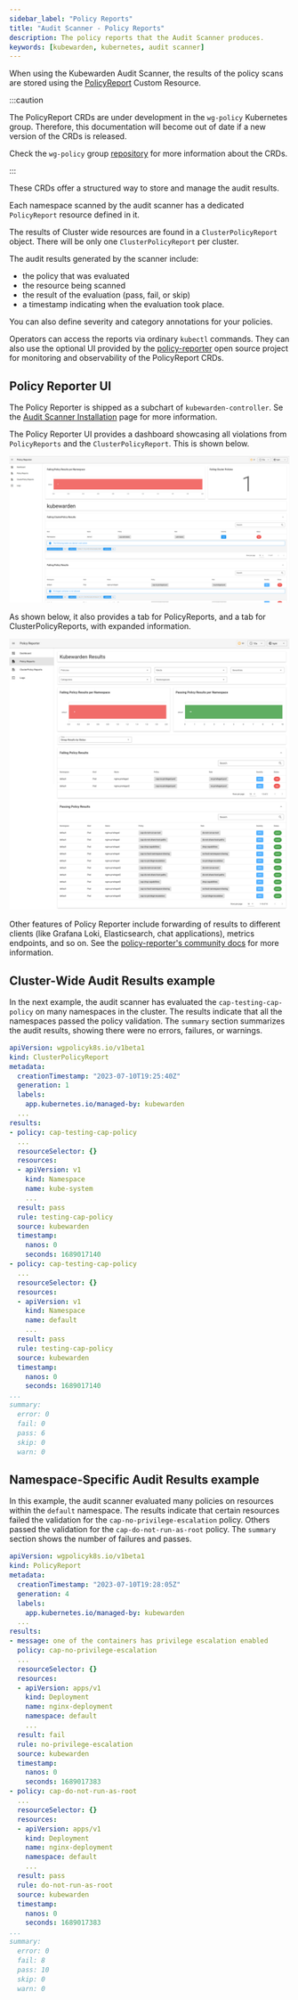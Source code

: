 ```yaml
---
sidebar_label: "Policy Reports"
title: "Audit Scanner - Policy Reports"
description: The policy reports that the Audit Scanner produces.
keywords: [kubewarden, kubernetes, audit scanner]
---
```


When using the Kubewarden Audit Scanner, the results of the policy scans are stored using the
[PolicyReport](https://htmlpreview.github.io/?https://github.com/kubernetes-sigs/wg-policy-prototypes/blob/045372e558b896695b2daae92e8c7a04d4d40282/policy-report/docs/index.html)
Custom Resource.

:::caution

The PolicyReport CRDs are under development in the `wg-policy` Kubernetes group.
Therefore, this documentation will become out of date if a new version of the CRDs is released.

Check the `wg-policy` group
[repository](https://github.com/kubernetes-sigs/wg-policy-prototypes)
for more information about the CRDs.

:::

These CRDs offer a structured way to store and manage the audit results.

Each namespace scanned by the audit scanner has a dedicated `PolicyReport` resource defined in it.

The results of Cluster wide resources are found in a `ClusterPolicyReport` object.
There will be only one `ClusterPolicyReport` per cluster.

The audit results generated by the scanner include:

- the policy that was evaluated
- the resource being scanned
- the result of the evaluation (pass, fail, or skip)
- a timestamp indicating when the evaluation took place.

You can also define severity and category annotations for your policies.

Operators can access the reports via ordinary `kubectl` commands.
They can also use the optional UI provided by the
[policy-reporter](https://kyverno.github.io/policy-reporter)
open source project for monitoring and observability of the PolicyReport CRDs.

## Policy Reporter UI

The Policy Reporter is shipped as a subchart of `kubewarden-controller`.
Se the [Audit Scanner Installation](../../howtos/audit-scanner)
page for more information.

The Policy Reporter UI provides a dashboard showcasing all violations
from `PolicyReports` and the `ClusterPolicyReport`.
This is shown below.

![Policy Reporter dashboard example](/img/policy-reporter_dashboard.png)

As shown below,
it also provides a tab for PolicyReports, and a tab for ClusterPolicyReports, with expanded information.

![Policy Reporter PolicyReports example](/img/policy-reporter_policyreports.png)

Other features of Policy Reporter include forwarding of results to different clients
(like Grafana Loki, Elasticsearch, chat applications),
metrics endpoints, and so on.
See the [policy-reporter's community docs](https://kyverno.github.io/policy-reporter)
for more information.

## Cluster-Wide Audit Results example

In the next example, the audit scanner has evaluated the `cap-testing-cap-policy` on many namespaces in the cluster.
The results indicate that all the namespaces passed the policy validation.
The `summary` section summarizes the audit results, showing there were no errors, failures, or warnings.

```yaml
apiVersion: wgpolicyk8s.io/v1beta1
kind: ClusterPolicyReport
metadata:
  creationTimestamp: "2023-07-10T19:25:40Z"
  generation: 1
  labels:
    app.kubernetes.io/managed-by: kubewarden
  ...
results:
- policy: cap-testing-cap-policy
  ...
  resourceSelector: {}
  resources:
  - apiVersion: v1
    kind: Namespace
    name: kube-system
    ...
  result: pass
  rule: testing-cap-policy
  source: kubewarden
  timestamp:
    nanos: 0
    seconds: 1689017140
- policy: cap-testing-cap-policy
  ...
  resourceSelector: {}
  resources:
  - apiVersion: v1
    kind: Namespace
    name: default
    ...
  result: pass
  rule: testing-cap-policy
  source: kubewarden
  timestamp:
    nanos: 0
    seconds: 1689017140
...
summary:
  error: 0
  fail: 0
  pass: 6
  skip: 0
  warn: 0
```

## Namespace-Specific Audit Results example

In this example, the audit scanner evaluated many policies on resources within the `default` namespace.
The results indicate that certain resources failed the validation for the `cap-no-privilege-escalation` policy.
Others passed the validation for the `cap-do-not-run-as-root` policy.
The `summary` section shows the number of failures and passes.

```yaml
apiVersion: wgpolicyk8s.io/v1beta1
kind: PolicyReport
metadata:
  creationTimestamp: "2023-07-10T19:28:05Z"
  generation: 4
  labels:
    app.kubernetes.io/managed-by: kubewarden
  ...
results:
- message: one of the containers has privilege escalation enabled
  policy: cap-no-privilege-escalation
  ...
  resourceSelector: {}
  resources:
  - apiVersion: apps/v1
    kind: Deployment
    name: nginx-deployment
    namespace: default
    ...
  result: fail
  rule: no-privilege-escalation
  source: kubewarden
  timestamp:
    nanos: 0
    seconds: 1689017383
- policy: cap-do-not-run-as-root
  ...
  resourceSelector: {}
  resources:
  - apiVersion: apps/v1
    kind: Deployment
    name: nginx-deployment
    namespace: default
    ...
  result: pass
  rule: do-not-run-as-root
  source: kubewarden
  timestamp:
    nanos: 0
    seconds: 1689017383
...
summary:
  error: 0
  fail: 8
  pass: 10
  skip: 0
  warn: 0
```
